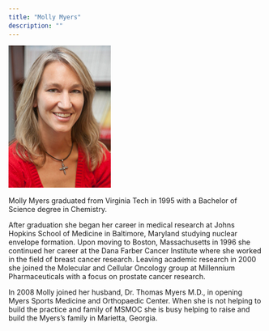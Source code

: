 ```yaml
---
title: "Molly Myers"
description: ""
---
```


![](/images/staff-bios/molly-myers.jpg)

Molly Myers graduated from Virginia Tech in 1995 with a Bachelor of Science degree in 
Chemistry.

After graduation she began her career in medical research at Johns Hopkins School of 
Medicine in Baltimore, Maryland studying nuclear envelope formation. Upon moving to 
Boston, Massachusetts in 1996 she continued her career at the Dana Farber Cancer 
Institute where she worked in the field of breast cancer research. Leaving academic 
research in 2000 she joined the Molecular and Cellular Oncology group at Millennium 
Pharmaceuticals with a focus on prostate cancer research.

In 2008 Molly joined her husband, Dr. Thomas Myers M.D., in opening Myers Sports 
Medicine and Orthopaedic Center. When she is not helping to build the practice and 
family of MSMOC she is busy helping to raise and build the Myers’s family in Marietta, 
Georgia.
